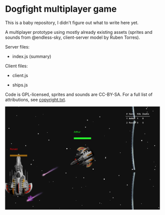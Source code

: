 # Dogfight multiplayer game

This is a baby repository, I didn't figure out what to write here yet.

A multiplayer prototype using mostly already existing assets (sprites and sounds from @endless-sky, client-server model by Ruben Torres).

Server files:

* index.js (summary)

Client files:

* client.js

* ships.js

Code is GPL-licensed, sprites and sounds are CC-BY-SA. For a full list of attributions, see [copyright.txt](copyright.txt).

![Screenshot](https://raw.githubusercontent.com/palrogg/dogfight-multiplayer/master/www/images/preview/screenshot_small.png)
